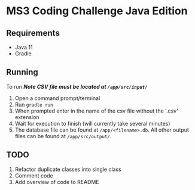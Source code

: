 # MS3 Coding Challenge Java Edition

## Requirements

- Java 11
- Gradle

## Running

To run
***Note CSV file must be located at `/app/src/input/`***
1. Open a command prompt/terminal
2. Run `gradle run`
3. When prompted enter in the name of the csv file without the '.csv' extension
4. Wait for execution to finish (will currently take several minutes)
5. The database file can be found at `/app/<filename>.db`. All other output files can be found at `/app/src/output/`.

## TODO

1. Refactor duplicate classes into single class
2. Comment code
3. Add overview of code to README